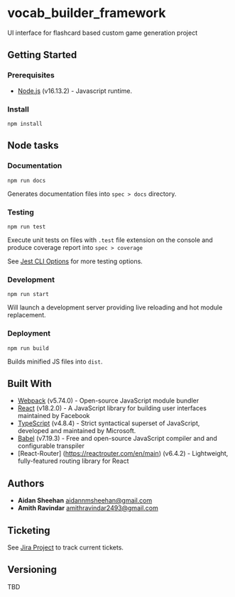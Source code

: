 # vocab_builder_framework

UI interface for flashcard based custom game generation project

## Getting Started

### Prerequisites

* [Node.js](http://nodejs.org/) (v16.13.2) - Javascript runtime.

### Install

````
npm install
````

## Node tasks

### Documentation
```
npm run docs
```

Generates documentation files into `spec > docs` directory.

### Testing

```
npm run test
```

Execute unit tests on files with `.test` file extension on the console and produce coverage report into `spec > coverage`

See [Jest CLI Options](https://jestjs.io/docs/cli) for more testing options.

### Development

````
npm run start
````

Will launch a development server providing live reloading and hot module replacement.

### Deployment
````
npm run build
````

Builds minified JS files into `dist`.

## Built With

* [Webpack](http://webpack.js.org) (v5.74.0) - Open-source JavaScript module bundler
* [React](http://reactjs.org/) (v18.2.0) - A JavaScript library for building user interfaces maintained by Facebook
* [TypeScript](https://www.typescriptlang.org/) (v4.8.4) - Strict syntactical superset of JavaScript, developed and maintained by Microsoft.
* [Babel](http://babeljs.io) (v7.19.3) - Free and open-source JavaScript compiler and and configurable transpiler
* [React-Router] (https://reactrouter.com/en/main) (v6.4.2) - Lightweight, fully-featured routing library for React

## Authors
* **Aidan Sheehan** <aidannmsheehan@gmail.com>
* **Amith Ravindar** <amithravindar2493@gmail.com>

## Ticketing
See [Jira Project](https://vocab-builder.atlassian.net/jira/software/projects/VBF/boards/3) to track current tickets.

## Versioning
TBD